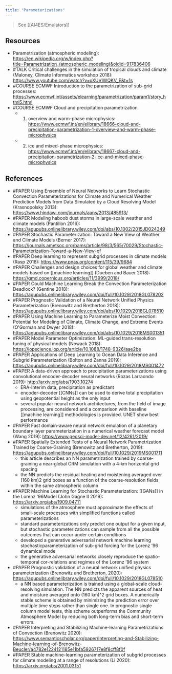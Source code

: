 ```yaml
---
title: "Parameterizations"
---
```


> See [[AI4ES/Emulators]]

## Resources
- Parametrization (atmospheric modeling): https://en.wikipedia.org/w/index.php?title=Parametrization_(atmospheric_modeling)&oldid=917836406
- #TALK Critical challenges in the simulation of tropical clouds and climate (Maloney, Climate Informatics workshop 2018): https://www.youtube.com/watch?v=xXUe1WQKV_E&t=1s  
- #COURSE  ECMWF Introduction to the parametrization of sub-grid processes: https://www.ecmwf.int/assets/elearning/parametrization/param1/story_html5.html
- #COURSE ECMWF Cloud and precipitation parametrization 
	- 1. overview and warm-phase microphysics: https://www.ecmwf.int/en/elibrary/18666-cloud-and-precipitation-parametrization-1-overview-and-warm-phase-microphysics
	- 2. ice and mixed-phase microphysics: https://www.ecmwf.int/en/elibrary/18667-cloud-and-precipitation-parametrization-2-ice-and-mixed-phase-microphysics


## References
- #PAPER Using Ensemble of Neural Networks to Learn Stochastic Convection Parameterizations for Climate and Numerical Weather Prediction Models from Data Simulated by a Cloud Resolving Model (Krasnopolsky 2013): https://www.hindawi.com/journals/aans/2013/485913/
- #PAPER Modeling haboob dust storms in large-scale weather and climate models (Pantillon 2016): https://agupubs.onlinelibrary.wiley.com/doi/abs/10.1002/2015JD024349
- #PAPER Stochastic Parameterization: Toward a New View of Weather and Climate Models (Berner 2017): https://journals.ametsoc.org/bams/article/98/3/565/70029/Stochastic-Parameterization-Toward-a-New-View-of
- #PAPER Deep learning to represent subgrid processes in climate models (Rasp 2018): https://www.pnas.org/content/115/39/9684
- #PAPER Challenges and design choices for global weather and climate models based on [[machine learning]] (Dueben and Bauer 2018): https://gmd.copernicus.org/articles/11/3999/2018/
- #PAPER Could Machine Learning Break the Convection Parameterization Deadlock? (Gentine 2018): https://agupubs.onlinelibrary.wiley.com/doi/full/10.1029/2018GL078202
- #PAPER Prognostic Validation of a Neural Network Unified Physics Parameterization (Brenowitz and Bretherton 2018): https://agupubs.onlinelibrary.wiley.com/doi/abs/10.1029/2018GL078510
- #PAPER Using Machine Learning to Parameterize Moist Convection: Potential for Modeling of Climate, Climate Change, and Extreme Events (O'Gorman and Dwyer 2018): https://agupubs.onlinelibrary.wiley.com/doi/abs/10.1029/2018MS001351
- #PAPER Model Parameter Optimization: ML-guided trans-resolution tuning of physical models (Nowack 2018): https://iopscience.iop.org/article/10.1088/1748-9326/aae2be
- #PAPER Applications of Deep Learning to Ocean Data Inference and Subgrid Parameterization (Bolton and Zanna 2019): https://agupubs.onlinelibrary.wiley.com/doi/full/10.1029/2018MS001472
- #PAPER A data-driven approach to precipitation parameterizations using convolutional encoder-decoder neural networks (Rozas Larraondo 2019): http://arxiv.org/abs/1903.10274
	- ERA-Interim data, precipitation as predictant
	- encoder-decoder [[CNNs]] can be used to derive total precipitation using geopotential height as the only input
	- several popular neural network architectures, from the field of image processing, are considered and a comparison with baseline [[machine learning]] methodologies is provided. UNET show best performance
- #PAPER Fast domain-aware neural network emulation of a planetary boundary layer parameterization in a numerical weather forecast model (Wang 2019): https://www.geosci-model-dev.net/12/4261/2019/
- #PAPER Spatially Extended Tests of a Neural Network Parametrization Trained by Coarse‐Graining (Brenowitz and Bretherton, 2019): https://agupubs.onlinelibrary.wiley.com/doi/full/10.1029/2019MS001711
	- this article describes an NN parametrization trained by coarse‐graining a near‐global CRM simulation with a 4‐km horizontal grid spacing
	- the NN predicts the residual heating and moistening averaged over (160 km)2 grid boxes as a function of the coarse‐resolution fields within the same atmospheric column
- #PAPER Machine Learning for Stochastic Parameterization: [[GANs]] in the Lorenz ’96Model (John Gagne II 2019): https://arxiv.org/abs/1909.04711
	- simulations of the atmosphere must approximate the effects of small-scale processes with simplified functions called parameterizations
	- standard parameterizations only predict one output for a given input, but stochastic parameterizations can sample from all the possible outcomes that can occur under certain conditions
	- developed a generative adversarial network machine learning stochasticparameterization of sub-grid forcing for the Lorenz ’96 dynamical mode
	- the generative adversarial networks closely reproduce the spatio-temporal cor-relations and regimes of the Lorenz ’96 system
- #PAPER Prognostic validation of a neural network unified physics parameterization (Brenowitz and Bretherton, 2020): https://agupubs.onlinelibrary.wiley.com/doi/full/10.1029/2018GL078510
	- a NN based parameterization is trained using a global-scale cloud-resolving simulation. The NN predicts the apparent sources of heat and moisture averaged onto (160 km)^2 grid boxes. A numerically stable scheme is obtained by minimizing the prediction error over multiple time steps rather than single one. In prognostic single column model tests, this scheme outperforms the Community Atmosphere Model by reducing both long-term bias and short-term errors.
- #PAPER Interpreting and Stabilizing Machine-learning Parametrizations of Convection (Brenowitz 2020): https://www.semanticscholar.org/paper/Interpreting-and-Stabilizing-Machine-learning-of-Brenowitz-Beucler/a4782e1224121185e11bfa5926717e8f8cff8f0f
- #PAPER Stable machine-learning parameterization of subgrid processes for climate modeling at a range of resolutions (Li 2020): https://arxiv.org/abs/2001.03151